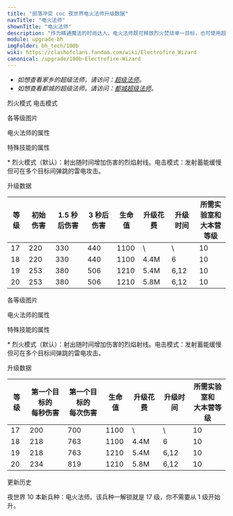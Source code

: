 ```yaml
---
title: "部落冲突 coc 夜世界电火法师升级数据"
navTitle: "电火法师"
shownTitle: "电火法师"
description: "作为精通魔法的时尚达人，电火法师既可释放烈火焚烧单一目标，也可使用超强电流电击多重目标。"
module: upgrade-bh
imgFolder: bh_tech/100b
wiki: https://clashofclans.fandom.com/wiki/Electrofire_Wizard
canonical: /upgrade/100b-Electrofire-Wizard
---
```


<script setup>
const tableExtraInfoFireMode = [
    {
        "column": 5,
        "type": "cost",
        "gpClass": "research",
        "icon": "Elixir2"
    },
    {
        "column": 6,
        "type": "time",
        "gpClass": "research"
    }
];
const tableExtraInfoElectroMode = [
    {
        "column": 4,
        "type": "cost",
        "gpClass": "research",
        "icon": "Elixir2"
    },
    {
        "column": 5,
        "type": "time",
        "gpClass": "research"
    }
];;
</script>

- *如想查看家乡的超级法师，请访问：[超级法师](/upgrade/0609-Super-Wizard)。*
- *如想查看都城的超级法师，请访问：[都城超级法师](/upgrade/2005-Super-Wizard)。*

<SwitchTabs contentClass="cp-unit-items" :stickyTabs="true" :pageTabs="true">
    <SwitchTab tabId="cp-unit-item-0" :activeTab="true">烈火模式</SwitchTab>
    <SwitchTab tabId="cp-unit-item-1">电击模式</SwitchTab>
</SwitchTabs>

<!-- ↓↓↓ 烈火模式 ↓↓↓ -->
<SwitchTabGroup id="cp-unit-item-0" class="cp-unit-items">
<UnitInfo :folder="$frontmatter.imgFolder" imgSrc="Electrofire_Wizard_Fire_info.png" imgAlt="电火法师（烈火模式）" :description="$frontmatter.description" />

<SmallTitle>各等级图片</SmallTitle>

<Panel>
    <UnitImgGroup :folder="$frontmatter.imgFolder">
        <UnitImg imgTitle="17 - 18 级" imgSrc="Electrofire_Wizard17_Fire.png" />
        <UnitImg imgTitle="19 - 20 级" imgSrc="Electrofire_Wizard19_Fire.png" />
    </UnitImgGroup>
</Panel>

<SmallTitle>电火法师的属性</SmallTitle>

<UnitProperties>
    <UnitProperty pKey="攻击偏好" pValue="无" />
    <UnitProperty pKey="攻击的目标" pValue="地面和空中目标" />
    <UnitProperty pKey="移动速度" pValue="2.8 格/秒" />
    <UnitProperty pKey="每个兵营的部队数量" pValue="1" />
    <UnitProperty pKey="所需训练营等级" pValue="12" />
    <UnitProperty pKey="所需夜世界大本等级" pValue="10" />
    <UnitProperty pKey="技能冷却时间" pValue="1.5 秒" />
    <UnitProperty pKey="伤害类型" pValue="单体伤害" />
    <UnitProperty pKey="攻击速度" pValue="0.128 秒/次" />
    <UnitProperty pKey="攻击距离" pValue="3.5 格" />
</UnitProperties>

<SmallTitle>特殊技能的属性</SmallTitle>

<UnitProperties>
    <UnitProperty pKey="技能名称" pValue="电击模式" />
    <UnitProperty pKey="技能类型" pValue="模式切换技能" />
    <UnitProperty pKey="技能描述" pValue="见说明<sup>*</sup>" />
</UnitProperties>

\* 烈火模式（默认）：射出随时间增加伤害的烈焰射线。电击模式：发射蓄能缓慢但可在多个目标间弹跳的雷电攻击。

<SmallTitle>升级数据</SmallTitle>

<UnitTable :tableExtraInfo="tableExtraInfoFireMode">

| 等级 | 初始伤害 |1.5 秒后伤害| 3 秒后伤害 |  生命值  | 升级花费 | 升级时间 |所需实验室和<br>大本营等级|
| ---- |   ---   |     ---   |     ---   |    ---   |   ---   |    ---   |           ---         |
|  17  |   220   |     330   |     440   |   1100   |     \   |     \    |           10          |
|  18  |   220   |     330   |     440   |   1100   |   4.4M  |  6       |           10          |
|  19  |   253   |     380   |     506   |   1210   |   5.4M  |  6,12    |           10          |
|  20  |   253   |     380   |     506   |   1210   |   5.8M  |  6,12    |           10          |
</UnitTable>
</SwitchTabGroup>

<!-- ↓↓↓ 电击模式 ↓↓↓ -->
<SwitchTabGroup id="cp-unit-item-1" class="cp-unit-items">
<UnitInfo :folder="$frontmatter.imgFolder" imgSrc="Electrofire_Wizard_Electro_info.png" imgAlt="电火法师（电击模式）" :description="$frontmatter.description" />

<SmallTitle>各等级图片</SmallTitle>

<Panel>
    <UnitImgGroup :folder="$frontmatter.imgFolder">
        <UnitImg imgTitle="17 - 18 级" imgSrc="Electrofire_Wizard17_Electro.png" />
        <UnitImg imgTitle="19 - 20 级" imgSrc="Electrofire_Wizard19_Electro.png" />
    </UnitImgGroup>
</Panel>

<SmallTitle>电火法师的属性</SmallTitle>

<UnitProperties>
    <UnitProperty pKey="攻击偏好" pValue="无" />
    <UnitProperty pKey="攻击的目标" pValue="地面和空中目标" />
    <UnitProperty pKey="移动速度" pValue="2.8 格/秒" />
    <UnitProperty pKey="每个兵营的部队数量" pValue="1" />
    <UnitProperty pKey="所需训练营等级" pValue="12" />
    <UnitProperty pKey="所需夜世界大本等级" pValue="10" />
    <UnitProperty pKey="技能冷却时间" pValue="1.5 秒" />
    <UnitProperty pKey="伤害类型" pValue="链式伤害" />
    <UnitProperty pKey="攻击速度" pValue="3.5 秒/次" />
    <UnitProperty pKey="攻击距离" pValue="3.5 格" />
    <UnitProperty pKey="连锁距离" pValue="3 格" />
    <UnitProperty pKey="最大目标数" pValue="4" />
    <UnitProperty pKey="连锁延迟" pValue="0.416 秒" />
    <UnitProperty pKey="连锁衰减" pValue="20%" />
</UnitProperties>

<SmallTitle>特殊技能的属性</SmallTitle>

<UnitProperties>
    <UnitProperty pKey="技能名称" pValue="电击模式" />
    <UnitProperty pKey="技能类型" pValue="模式切换技能" />
    <UnitProperty pKey="技能描述" pValue="见说明<sup>*</sup>" />
</UnitProperties>

\* 烈火模式（默认）：射出随时间增加伤害的烈焰射线。电击模式：发射蓄能缓慢但可在多个目标间弹跳的雷电攻击。

<SmallTitle>升级数据</SmallTitle>

<UnitTable :tableExtraInfo="tableExtraInfoElectroMode">

| 等级 |第一个目标的<br>每秒伤害|第一个目标的<br>每次伤害|  生命值  | 升级花费 | 升级时间 |所需实验室和<br>大本营等级|
| ---- |         ---          |          ---         |    ---  |   ---   |    ---   |           ---         |
|  17  |         200          |          700         |   1100  |     \   |     \    |           10          |
|  18  |         218          |          763         |   1100  |   4.4M  |   6      |           10          |
|  19  |         218          |          763         |   1210  |   5.4M  |   6,12   |           10          |
|  20  |         234          |          819         |   1210  |   5.8M  |   6,12   |           10          |
</UnitTable>
</SwitchTabGroup>

<!-- ↓↓↓ 公共部分 ↓↓↓ -->
<SmallTitle>更新历史</SmallTitle>

<Timeline>
    <TimelineItem date="2023/05/15">
        <TimelineRow>夜世界 10 本新兵种：电火法师。该兵种一解锁就是 17 级，你不需要从 1 级开始升。</TimelineRow>
    </TimelineItem>
    <TimelineItem :historyBottom="true" />
</Timeline>